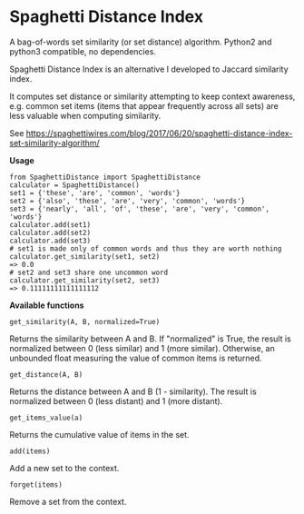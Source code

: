 # Spaghetti Distance Index
A bag-of-words set similarity (or set distance) algorithm. Python2 and python3 compatible, no dependencies.

Spaghetti Distance Index is an alternative I developed to Jaccard similarity index.

It computes set distance or similarity attempting to keep context awareness, e.g. common set items (items that appear frequently across all sets) are less valuable when computing similarity.

See https://spaghettiwires.com/blog/2017/06/20/spaghetti-distance-index-set-similarity-algorithm/

**Usage**

    from SpaghettiDistance import SpaghettiDistance
    calculator = SpaghettiDistance()
    set1 = {'these', 'are', 'common', 'words'}
    set2 = {'also', 'these', 'are', 'very', 'common', 'words'}
    set3 = {'nearly', 'all', 'of', 'these', 'are', 'very', 'common', 'words'}
    calculator.add(set1)
    calculator.add(set2)
    calculator.add(set3)
    # set1 is made only of common words and thus they are worth nothing
    calculator.get_similarity(set1, set2)
    => 0.0
    # set2 and set3 share one uncommon word 
    calculator.get_similarity(set2, set3)
    => 0.11111111111111112

**Available functions**

    get_similarity(A, B, normalized=True)

Returns the similarity between A and B.
If "normalized" is True, the result is normalized between 0 (less similar) and 1 (more similar).
Otherwise, an unbounded float measuring the value of common items is returned.

    get_distance(A, B)

Returns the distance between A and B (1 - similarity).
The result is normalized between 0 (less distant) and 1 (more distant).

    get_items_value(a)

Returns the cumulative value of items in the set.

    add(items)

Add a new set to the context.

    forget(items)

Remove a set from the context.

